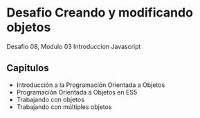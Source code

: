 # **Desafio Creando y modificando objetos**
Desafio 08, Modulo 03 Introduccion Javascript

## **Capitulos**
* Introducción a la Programación Orientada a Objetos
* Programación Orientada a Objetos en ES5
* Trabajando con objetos
* Trabajando con múltiples objetos


